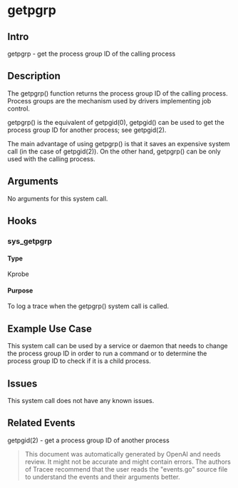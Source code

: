 
# getpgrp

## Intro
getpgrp - get the process group ID of the calling process

## Description
The getpgrp() function returns the process group ID of the calling process. Process groups are the mechanism used by drivers implementing job control.

getpgrp() is the equivalent of getpgid(0), getpgid() can be used to get the process group ID for another process; see getpgid(2). 

The main advantage of using getpgrp() is that it saves an expensive system call (in the case of getpgid(2)). On the other hand, getpgrp() can be only used with the calling process.

## Arguments
No arguments for this system call.

## Hooks
### sys_getpgrp
#### Type
Kprobe
#### Purpose
To log a trace when the getpgrp() system call is called.

## Example Use Case
This system call can be used by a service or daemon that needs to change the process group ID in order to run a command or to determine the process group ID to check if it is a child process.

## Issues
This system call does not have any known issues.

## Related Events
getpgid(2) - get a process group ID of another process

> This document was automatically generated by OpenAI and needs review. It might
> not be accurate and might contain errors. The authors of Tracee recommend that
> the user reads the "events.go" source file to understand the events and their
> arguments better.

